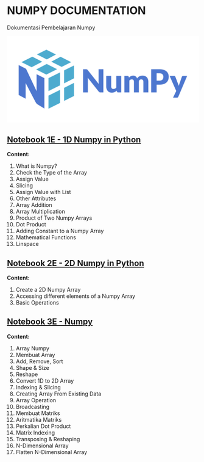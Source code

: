 # NUMPY DOCUMENTATION
Dokumentasi Pembelajaran Numpy

<p align="center">
  <img src="https://github.com/dikoharyadhanto/Numpy-Documentation/blob/3e3a166e67226e72d5239c98468d591d19d9d1ad/Numpy.png" />
</p>

## [Notebook 1E - 1D Numpy in Python](https://github.com/dikoharyadhanto/Numpy-Documentation/blob/3e3a166e67226e72d5239c98468d591d19d9d1ad/PY0101EN-5-1-Numpy1D.ipynb)

**Content:**

1. What is Numpy?
2. Check the Type of the Array
3. Assign Value
4. Slicing
5. Assign Value with List
6. Other Attributes
7. Array Addition
8. Array Multiplication
9. Product of Two Numpy Arrays
10. Dot Product
11. Adding Constant to a Numpy Array
12. Mathematical Functions
13. Linspace

## [Notebook 2E - 2D Numpy in Python](https://github.com/dikoharyadhanto/Numpy-Documentation/blob/3e3a166e67226e72d5239c98468d591d19d9d1ad/PY0101EN-5-2-Numpy2D.ipynb)

**Content:**

1. Create a 2D Numpy Array
2. Accessing different elements of a Numpy Array
3. Basic Operations

## [Notebook 3E - Numpy](https://github.com/dikoharyadhanto/Numpy-Documentation/blob/a6b7328082c624a384082c8a0070db9b2e5003d3/Sesi_3_Numpy.ipynb)

**Content:**

1. Array Numpy
2. Membuat Array
3. Add, Remove, Sort
4. Shape & Size
5. Reshape
6. Convert 1D to 2D Array
7. Indexing & Slicing
8. Creating Array From Existing Data
9. Array Operation
10. Broadcasting
11. Membuat Matriks
12. Aritmatika Matriks
13. Perkalian Dot Product
14. Matrix Indexing
15. Transposing & Reshaping
16. N-Dimensional Array
17. Flatten N-Dimensional Array
